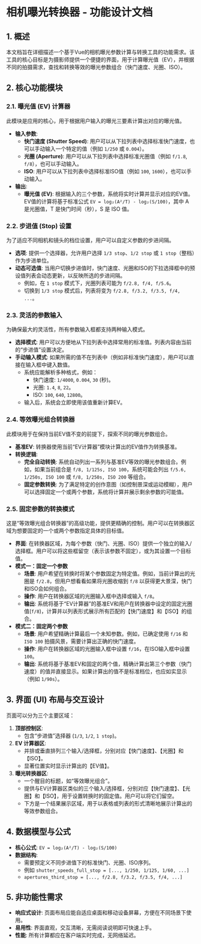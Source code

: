 # 相机曝光转换器 - 功能设计文档

## 1. 概述

本文档旨在详细描述一个基于Vue的相机曝光参数计算与转换工具的功能需求。该工具的核心目标是为摄影师提供一个便捷的界面，用于计算曝光值（EV），并根据不同的拍摄需求，查找和转换等效的曝光参数组合（快门速度、光圈、ISO）。

## 2. 核心功能模块

### 2.1. 曝光值 (EV) 计算器

此模块是应用的核心，用于根据用户输入的曝光三要素计算出对应的曝光值。

- **输入参数**:
  - **快门速度 (Shutter Speed)**: 用户可以从下拉列表中选择标准快门速度，也可以手动输入一个特定的值（例如 `1/250` 或 `0.004`）。
  - **光圈 (Aperture)**: 用户可以从下拉列表中选择标准光圈值（例如 `f/1.8`, `f/8`），也可以手动输入。
  - **ISO**: 用户可以从下拉列表中选择标准ISO值（例如 `100`, `1600`），也可以手动输入。
- **输出**:
  - **曝光值 (EV)**: 根据输入的三个参数，系统将实时计算并显示对应的EV值。EV值的计算将基于标准公式 `EV = log₂(A²/T) - log₂(S/100)`，其中 A 是光圈值，T 是快门时间（秒），S 是 ISO 值。

### 2.2. 步进值 (Stop) 设置

为了适应不同相机和镜头的档位设置，用户可以自定义参数的步进间隔。

- **选项**: 提供一个选择器，允许用户选择 `1/3 stop`、`1/2 stop` 或 `1 stop`（整档）作为步进单位。
- **动态可选值**: 当用户切换步进值时，快门速度、光圈和ISO的下拉选择框中的预设值列表会动态更新，以反映所选的步进间隔。
  - 例如，在 `1 stop` 模式下，光圈列表可能为 `f/2.8, f/4, f/5.6`。
  - 切换到 `1/3 stop` 模式后，列表将变为 `f/2.8, f/3.2, f/3.5, f/4, ...`。

### 2.3. 灵活的参数输入

为确保最大的灵活性，所有参数输入框都支持两种输入模式。

- **选择模式**: 用户可以方便地从下拉列表中选择常用的标准值。列表内容由当前的“步进值”设置决定。
- **手动输入模式**: 如果所需的值不在列表中（例如非标准快门速度），用户可以直接在输入框中键入数值。
  - 系统应能解析多种格式，例如：
    - 快门速度: `1/4000`, `0.004`, `30` (秒)。
    - 光圈: `1.4`, `8`, `22`。
    - ISO: `100`, `640`, `12800`。
  - 输入后，系统会立即使用该值重新计算EV。

### 2.4. 等效曝光组合转换器

此模块用于在保持当前EV值不变的前提下，探索不同的曝光参数组合。

- **基准EV**: 转换器使用当前“EV计算器”模块计算出的EV值作为转换基准。
- **转换逻辑**:
  - **完全自动转换**: 系统自动列出一系列与基准EV等效的曝光参数组合。例如，如果当前组合是 `f/8, 1/125s, ISO 100`，系统可能会列出 `f/5.6, 1/250s, ISO 100` 或 `f/8, 1/250s, ISO 200` 等组合。
  - **固定参数转换**: 为了满足特定的创作意图（如控制景深或运动模糊），用户可以选择固定一个或两个参数，系统将计算并展示剩余参数的可能值。

### 2.5. 固定参数的转换模式

这是“等效曝光组合转换器”的高级功能，提供更精确的控制。用户可以在转换器区域为想要固定的一个或两个参数指定具体的目标值。

- **界面**: 在转换器区域，为每个参数（快门、光圈、ISO）提供一个独立的输入/选择框。用户可以将这些框留空（表示该参数不固定），或为其设置一个目标值。
- **模式一：固定一个参数**
  - **场景**: 用户希望在转换时将某个参数固定为特定值。例如，当前计算出的光圈是 `f/2.8`，但用户想看看如果将光圈收缩到 `f/8` 以获得更大景深，快门和ISO会如何组合。
  - **操作**: 用户在转换器区域的光圈输入框中选择或输入 `f/8`。
  - **输出**: 系统将基于“EV计算器”的基准EV和用户在转换器中设定的固定光圈值(`f/8`)，计算并以列表形式展示所有匹配的【快门速度】和【ISO】的组合。
- **模式二：固定两个参数**
  - **场景**: 用户希望精确计算最后一个未知参数。例如，已确定使用 `f/16` 和 `ISO 100` 拍摄风景，需要计算出正确的快门速度。
  - **操作**: 用户在转换器区域的光圈输入框中设置 `f/16`，在ISO输入框中设置 `100`。
  - **输出**: 系统将基于基准EV和固定的两个值，精确计算出第三个参数（快门速度）的值并直接显示。如果计算出的值不是标准档位，也应如实显示（例如 `1/90s`）。

## 3. 界面 (UI) 布局与交互设计

页面可以分为三个主要区域：

1.  **顶部控制区**:
    - 包含“步进值”选择器 (`1/3`, `1/2`, `1 stop`)。
2.  **EV 计算器区**:
    - 并排或垂直排列三个输入/选择框，分别对应【快门速度】、【光圈】和【ISO】。
    - 显著位置实时显示计算出的【EV值】。
3.  **曝光转换器区**:
    - 一个醒目的标题，如“等效曝光组合”。
    - 提供与EV计算器区类似的三个输入/选择框，分别对应【快门速度】、【光圈】和【ISO】，用于设置转换时的固定值。用户可以将它们留空。
    - 下方是一个结果展示区域，用于以表格或列表的形式清晰地展示计算出的等效参数组合。

## 4. 数据模型与公式

- **核心公式**: `EV = log₂(A²/T) - log₂(S/100)`
- **数据结构**:
  - 需要预定义不同步进值下的标准快门、光圈、ISO序列。
  - 例如 `shutter_speeds_full_stop = [..., 1/250, 1/125, 1/60, ...]`
  - `apertures_third_stop = [..., f/2.8, f/3.2, f/3.5, f/4, ...]`

## 5. 非功能性需求

- **响应式设计**: 页面布局应能自适应桌面和移动设备屏幕，方便在不同场景下使用。
- **易用性**: 界面直观，交互清晰，无需阅读说明即可快速上手。
- **性能**: 所有计算都应在客户端实时完成，无网络延迟。
